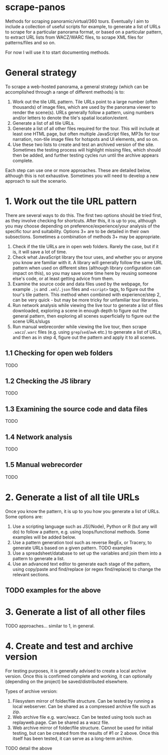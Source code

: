 # scrape-panos
Methods for scraping panoramic/virtual/360 tours. Eventually I aim to include a collection of useful scripts for example, to generate a list of URLs to scrape for a particular panorama format, or based on a particular pattern, to extract URL lists from WACZ/WARC files, to scrape XML files for patterns/files and so on.

For now I will use it to start documenting methods.

# General strategy
To scrape a web-hosted panorama, a general strategy (which can be accomplished through a range of different methods) is to:

1. Work out the tile URL pattern. Tile URLs point to a large number (often thousands) of image files, which are used by the panorama viewer to render the scene(s). URLs generally follow a pattern, using numbers and/or letters to denote the tile's spatial location/extent.
2. Generate a list of all tile URLs.
3. Generate a list of all other files required for the tour. This will include at least one HTML page, but often multiple JavaScript files, MP3s for tour narration, non-tile image files for hotspots and UI elements, and so on.
4. Use these two lists to create and test an archived version of the site. Sometimes the testing process will highlight missing files, which should then be added, and further testing cycles run until the archive appears complete.

Each step can use one or more approaches. These are detailed below, although this is not exhaustive. Sometimes you will need to develop a new approach to suit the scenario.

# 1. Work out the tile URL pattern
There are several ways to do this. The first two options should be tried first, as they involve checking for shortcuts. After this, it is up to you, although you may choose depending on preference/experience/your analysis of the specific tour and suitability. Options 3+ are to be detailed in their own subsections. Sometimes a combination of methods 3+ may be appropriate.

1. Check if the tile URLs are in open web folders. Rarely the case, but if it is, it will save a lot of time.
2. Check what JavaScript library the tour uses, and whether you or anyone you know are familiar with it. A library will generally follow the same URL pattern when used on different sites (although library configuration can impact on this), so you may save some time here by reusing someone else's code, or at least getting advice from them.
3. Examine the source code and data files used by the webpage, for example `.js` and `.xml`/`.json` files and `<script>` tags, to figure out the tour's tile pattern. This method when combined with experience/step 2, can be very quick - but may be more tricky for unfamiliar tour libraries.
4. Run network analysis while viewing the live tour to generate a list of files downloaded, exploring a scene in enough depth to figure out the general pattern, then exploring all scenes superficially to figure out the scene URLs/slugs
5. Run manual webrecorder while viewing the live tour, then scrape `.wacz`/`.warc` files (e.g. using `grep`/`sed`/`awk` etc.) to generate a list of URLs, and then as in step 4, figure out the pattern and apply it to all scenes.

## 1.1 Checking for open web folders
TODO

## 1.2 Checking the JS library
TODO

## 1.3 Examining the source code and data files
TODO

## 1.4 Network analysis
TODO

## 1.5 Manual webrecorder
TODO

# 2. Generate a list of all tile URLs
Once you know the pattern, it is up to you how you generate a list of URLs. Some options are:

1. Use a scripting language such as JS(/Node), Python or R (but any will do) to follow a pattern, e.g. using loops/functional methods. Some examples will be added below.
2. Use a pattern generation tool such as reverse RegEx, or Tracery, to generate URLs based on a given pattern. TODO examples
3. Use a spreadsheet/database to set up the variables and join them into a pattern to generate a list.
4. Use an advanced text editor to generate each stage of the pattern, using copy/paste and find/replace (or regex find/replace) to change the relevant sections.

## TODO examples for the above

# 3. Generate a list of all other files
TODO approaches... similar to 1, in general.

# 4. Create and test and archive version
For testing purposes, it is generally advised to create a local archive version. Once this is confirmed complete and working, it can optionally (depending on the project) be saved/distributed elsewhere.

Types of archive version:
1. Filesystem mirror of folder/file structure. Can be tested by running a local webserver. Can be shared as a compressed archive file such as zip.
2. Web archive file e.g. warc/wacz. Can be tested using tools such as replayweb.page. Can be shared as a wacz file.
3. Web archive mirror of folder/file structure. Cannot be used for initial testing, but can be created from the results of #1 or 2 above. Once this itself has been tested, it can serve as a long-term archive.

TODO detail the above
